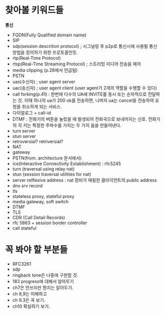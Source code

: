 찾아볼 키워드들
===============
**통신**  

-	FQDN(Fully Qualified domain name)
-	SIP
-	sdp(session descrition protocol) ; 시그널링 후 p2p로 통신시에 사용될 통신 방법을 정의하기 위한 프로토콜인듯.
-	rtp(Real-Time Protocol)
-	rtsp(Real-Time Streaming Protocol) ; 스트리밍 미디어 전송을 제어
-	media clipping (p.28에서 언급됨)
-	PSTN
-	uas(수신자) ; user agent server
-	uac(송신자) ; user agent client (user agent가 2개의 역할을 수행할 수 있다)
-	call forking(p.41) : 한번에 다수의 UA에 INVITE를 동시 또는 순차적으로 전달하는 것. 이때 하나의 ua가 200 ok를 전송하면, 나머지 ua는 cancel을 전송하여 요청을 취소하게 되는 서비스.
-	다이얼로그 = call-id
-	DTMF : 전화기의 버튼을 눌렀을 때 발생되어 전화국으로 보내어지는 신호. 전화기의 각 키는 특정한 주파수를 가지는 두 가지 음을 만들어낸다.
-	turn server  
-	stun server  
-	retroversial? retriversial?  
-	NAT
-	gateway  
-	PSTN(from. architecture 문서에서)
-	ice(Interactive Connectivity Establishment) : rfc5245
-	turn (traversal using relay nat)
-	stun (session traversal utilities for nat)
-	server relflexive address : nat 장비가 매핑한 클라이언트의 public address  
-	dns srv record  
-	tls  
- stateless proxy, stateful proxy
- media gateway, soft switch
- DTMF
- TLS
- CDR (Call Detail Records)  
- rfc 5863 + session border controller
- call stateful 


꼭 봐야 할 부분들
=================
-	RFC3261
-	sdp
-	ringback tone은 나중에 구현할 것.
-	183 progress에 대해서 알아두기
-	ch7은 안쓰지만 뭔지는 알아두기.
-	ch 8,9는 이해하고
-	ch 9.3은 꼭 보기.
-	ch10 확실하기 보기.
